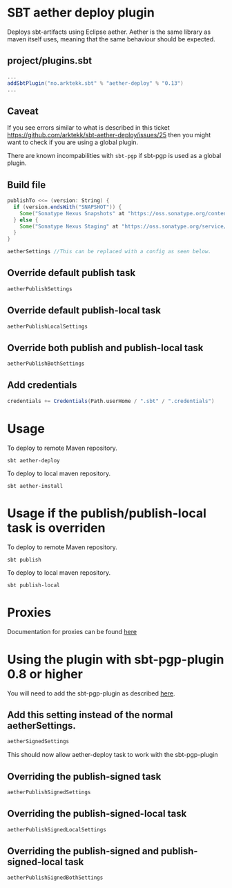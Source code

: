 # SBT aether deploy plugin
Deploys sbt-artifacts using Eclipse aether. 
Aether is the same library as maven itself uses, meaning that the same behaviour should be expected.

## project/plugins.sbt

```scala
...
addSbtPlugin("no.arktekk.sbt" % "aether-deploy" % "0.13")
...
```

## Caveat
If you see errors similar to what is described in this ticket https://github.com/arktekk/sbt-aether-deploy/issues/25 then you might want to check if you are using a global plugin. 

There are known incompabilities with `sbt-pgp` if sbt-pgp is used as a global plugin.


## Build file
  
```scala
publishTo <<= (version: String) {
  if (version.endsWith("SNAPSHOT")) {
    Some("Sonatype Nexus Snapshots" at "https://oss.sonatype.org/content/repositories/snapshots")
  } else {
    Some("Sonatype Nexus Staging" at "https://oss.sonatype.org/service/local/staging/deploy/maven2")
  }
}

aetherSettings //This can be replaced with a config as seen below.
```


## Override default publish task

```scala
aetherPublishSettings
```

## Override default publish-local task

```scala
aetherPublishLocalSettings
```

## Override both publish and publish-local task
```scala
aetherPublishBothSettings
```

## Add credentials

```scala
credentials += Credentials(Path.userHome / ".sbt" / ".credentials")
```

# Usage

To deploy to remote Maven repository.

    sbt aether-deploy

To deploy to local maven repository.

    sbt aether-install

# Usage if the publish/publish-local task is overriden

To deploy to remote Maven repository.

    sbt publish

To deploy to local maven repository.

    sbt publish-local

# Proxies

Documentation for proxies can be found [here](http://docs.oracle.com/javase/6/docs/technotes/guides/net/proxies.html)

# Using the plugin with sbt-pgp-plugin 0.8 or higher

You will need to add the sbt-pgp-plugin as described [here](https://github.com/sbt/sbt-pgp).

## Add this setting instead of the normal aetherSettings.

```scala
aetherSignedSettings
```

This should now allow aether-deploy task to work with the sbt-pgp-plugin

## Overriding the publish-signed task

```scala
aetherPublishSignedSettings
```
## Overriding the publish-signed-local task

```scala
aetherPublishSignedLocalSettings
```

## Overriding the publish-signed and publish-signed-local task

```scala
aetherPublishSignedBothSettings
```
